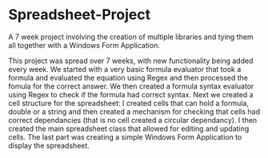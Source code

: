 # Spreadsheet-Project
A 7 week project involving the creation of multiple libraries and tying them all together with a Windows Form Application.

This project was spread over 7 weeks, with new functionality being added every week. We started with a very basic formula evaluator
that took a formula and evaluated the equation using Regex and then processed the fomula for the correct answer. We then created
a formula syntax evaluator using Regex to check if the formula had correct syntax. Next we created a cell structure for the 
spreadsheet: I created cells that can hold a formula, double or a string and then created a mechanism for checking that cells had
correct dependancies (that is no cell created a circular dependancy). I then created the main spreadsheet class that allowed for
editing and updating cells. The last part was creating a simple Windows Form Application to display the spreadsheet.
